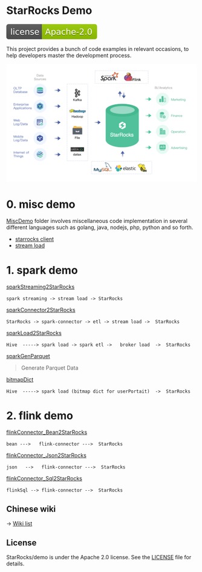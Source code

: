 
# StarRocks Demo

[![license](docs/imgs/starrocks.svg)](LICENSE)

This project provides a bunch of code examples in relevant occasions,
to help developers master the development process.

![banner1](docs/imgs/banner1.png)

# 0. misc demo
[MiscDemo](MiscDemo) folder involves miscellaneous code implementation in several different languages such as golang, java, nodejs, php, python and so forth.
- [starrocks client](MiscDemo/connect/)
- [stream load](MiscDemo/stream_load/) 

# 1. spark demo

[sparkStreaming2StarRocks](docs/01_sparkStreaming2StarRocks.md)

```
spark streaming -> stream load -> StarRocks 
```
 
[sparkConnector2StarRocks](docs/02_sparkConnector2StarRocks.md)  
```
StarRocks -> spark-connector -> etl -> stream load ->  StarRocks
```

[sparkLoad2StarRocks](docs/03_sparkLoad2StarRocks.md)

```
Hive  -----> spark load -> spark etl ->   broker load  ->  StarRocks 
```

[sparkGenParquet](docs/04_sparkGenParquet.md)
> Generate Parquet Data

[bitmapDict](docs/08_userPortrait_bitmapDict.md)
```
Hive  -----> spark load (bitmap dict for userPortait)  ->  StarRocks 
```

# 2. flink demo

[flinkConnector_Bean2StarRocks](docs/05_flinkConnector_Bean2StarRocks.md)
```
bean --->   flink-connector --->  StarRocks 
```
[flinkConnector_Json2StarRocks](docs/06_flinkConnector_Json2StarRocks.md) 
```
json   -->   flink-connector --->  StarRocks
```
[flinkConnector_Sql2StarRocks](docs/07_flinkConnector_Sql2StarRocks.md) 
```
flinkSql --> flink-connector -->  StarRocks 
``` 

## Chinese wiki
-> [Wiki list](docs/cn/README_cn.md) 

## License

StarRocks/demo is under the Apache 2.0 license. See the [LICENSE](./LICENSE) file for details.
